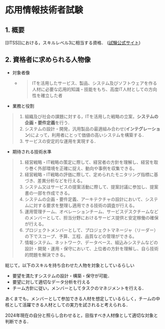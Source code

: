 # 応用情報技術者試験

## 1. 概要
[[ITSS]]における，スキルレベル3に相当する資格． ([試験公式サイト](https://www.ipa.go.jp/shiken/kubun/ap.html))

## 2. 資格者に求められる人物像
- 対象者像
  - > ITを活用したサービス、製品、システム及びソフトウェアを作る人材に必要な応用的知識・技能をもち、高度IT人材としての方向性を確立した者
- 業務と役割
>  1. 組織及び社会の課題に対する，ITを活用した戦略の立案，**システムの企画・要件定義**を行う．
>  2. システムの設計・開発，汎用製品の最適組み合わせ(**インテグレーション**)によって，利用者にとって価値の高いシステムを構築する．
>  3. サービスの安定的な運用を実現する．
- 期待される技術水準
>  1. 経営戦略・IT戦略の策定に際して、経営者の方針を理解し、経営を取り巻く外部環境を正確に捉え、動向や事例を収集できる。
>  2. 経営戦略・IT戦略の評価に際して、定められたモニタリング指標に基づき、差異分析などを行える。
>  3. システム又はサービスの提案活動に際して、提案討議に参加し、提案書の一部を作成できる。
>  4. システムの企画・要件定義、アーキテクチャの設計において、システムに対する要求を整理し適用できる技術の調査が行える。
>  5. 運用管理チーム、オペレーションチーム、サービスデスクチームなどのメンバーとして、担当分野におけるサービス提供と安定稼働の確保が行える。
>  6. プロジェクトメンバーとして、プロジェクトマネージャ（リーダー）の下でスコープ、予算、工程、品質などの管理ができる。
>  7. 情報システム、ネットワーク、データベース、組込みシステムなどの設計・開発・運用・保守において、上位者の方針を理解し、自ら技術的問題を解決できる。

総じて，以下のスキルを持ち合わせた人物を対象としているらしい
- 要望を満たすシステムの設計・構築・保守が可能．
- 要望に対して適切なデータ分析を行える
- チーム方針に従い，メンバーとしてタスクのマネジメントを行える．

あくまでも，メンバーとして参加できる人材を想定しているらしく，チームの中核として活躍できる人材としての実力を試されると考えられる．

2024年現在の自分と照らし合わせると，目指すべき人材像として適切な対象と判断できる．